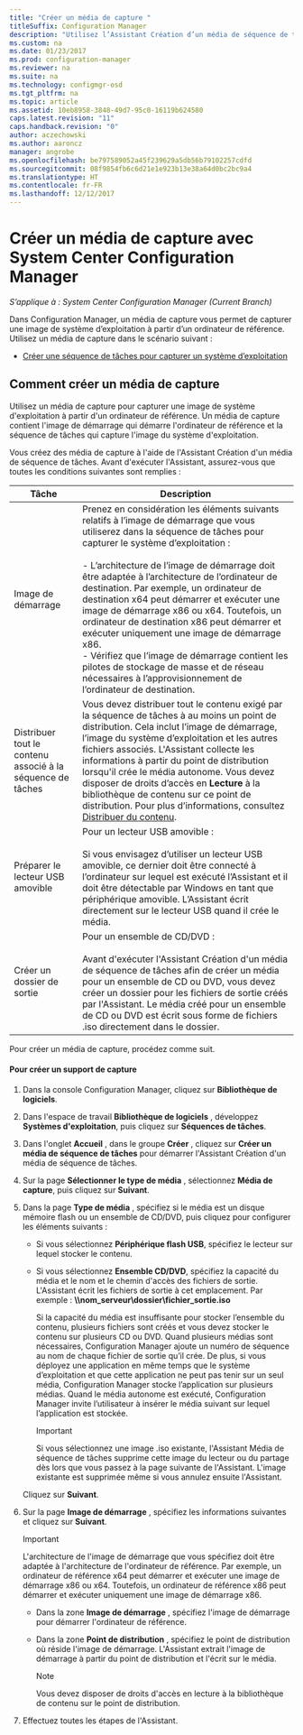 ```yaml
---
title: "Créer un média de capture "
titleSuffix: Configuration Manager
description: "Utilisez l’Assistant Création d’un média de séquence de tâches pour créer un média de capture dans Configuration Manager pour capturer une image de système d’exploitation à partir d’un ordinateur de référence."
ms.custom: na
ms.date: 01/23/2017
ms.prod: configuration-manager
ms.reviewer: na
ms.suite: na
ms.technology: configmgr-osd
ms.tgt_pltfrm: na
ms.topic: article
ms.assetid: 10eb8958-3848-49d7-95c0-16119b624580
caps.latest.revision: "11"
caps.handback.revision: "0"
author: aczechowski
ms.author: aaroncz
manager: angrobe
ms.openlocfilehash: be797589052a45f239629a5db56b79102257cdfd
ms.sourcegitcommit: 08f9854fb6c6d21e1e923b13e38a64d0bc2bc9a4
ms.translationtype: HT
ms.contentlocale: fr-FR
ms.lasthandoff: 12/12/2017
---
```

# <a name="create-capture-media-with-system-center-configuration-manager"></a>Créer un média de capture avec System Center Configuration Manager

*S’applique à : System Center Configuration Manager (Current Branch)*

Dans Configuration Manager, un média de capture vous permet de capturer une image de système d’exploitation à partir d’un ordinateur de référence. Utilisez un média de capture dans le scénario suivant :  

-   [Créer une séquence de tâches pour capturer un système d’exploitation](create-a-task-sequence-to-capture-an-operating-system.md)  

##  <a name="BKMK_CreateCaptureMedia"></a> Comment créer un média de capture  
 Utilisez un média de capture pour capturer une image de système d'exploitation à partir d'un ordinateur de référence. Un média de capture contient l'image de démarrage qui démarre l'ordinateur de référence et la séquence de tâches qui capture l'image du système d'exploitation.

Vous créez des média de capture à l'aide de l'Assistant Création d'un média de séquence de tâches. Avant d'exécuter l'Assistant, assurez-vous que toutes les conditions suivantes sont remplies :  

|Tâche|Description|  
|----------|-----------------|  
|Image de démarrage|Prenez en considération les éléments suivants relatifs à l’image de démarrage que vous utiliserez dans la séquence de tâches pour capturer le système d’exploitation :<br /><br /> -   L’architecture de l’image de démarrage doit être adaptée à l’architecture de l’ordinateur de destination. Par exemple, un ordinateur de destination x64 peut démarrer et exécuter une image de démarrage x86 ou x64. Toutefois, un ordinateur de destination x86 peut démarrer et exécuter uniquement une image de démarrage x86.<br />-   Vérifiez que l’image de démarrage contient les pilotes de stockage de masse et de réseau nécessaires à l’approvisionnement de l’ordinateur de destination.|  
|Distribuer tout le contenu associé à la séquence de tâches|Vous devez distribuer tout le contenu exigé par la séquence de tâches à au moins un point de distribution. Cela inclut l’image de démarrage, l’image du système d’exploitation et les autres fichiers associés. L'Assistant collecte les informations à partir du point de distribution lorsqu'il crée le média autonome. Vous devez disposer de droits d’accès en **Lecture** à la bibliothèque de contenu sur ce point de distribution.  Pour plus d’informations, consultez [Distribuer du contenu](../../core/servers/deploy/configure/deploy-and-manage-content.md#bkmk_distribute).|  
|Préparer le lecteur USB amovible|Pour un lecteur USB amovible :<br /><br /> Si vous envisagez d’utiliser un lecteur USB amovible, ce dernier doit être connecté à l’ordinateur sur lequel est exécuté l’Assistant et il doit être détectable par Windows en tant que périphérique amovible. L’Assistant écrit directement sur le lecteur USB quand il crée le média.|  
|Créer un dossier de sortie|Pour un ensemble de CD/DVD :<br /><br /> Avant d'exécuter l'Assistant Création d'un média de séquence de tâches afin de créer un média pour un ensemble de CD ou DVD, vous devez créer un dossier pour les fichiers de sortie créés par l'Assistant. Le média créé pour un ensemble de CD ou DVD est écrit sous forme de fichiers .iso directement dans le dossier.|  

 Pour créer un média de capture, procédez comme suit.  

#### <a name="to-create-capture-media"></a>Pour créer un support de capture  

1.  Dans la console Configuration Manager, cliquez sur **Bibliothèque de logiciels**.  

2.  Dans l'espace de travail **Bibliothèque de logiciels** , développez **Systèmes d'exploitation**, puis cliquez sur **Séquences de tâches**.  

3.  Dans l'onglet **Accueil** , dans le groupe **Créer** , cliquez sur **Créer un média de séquence de tâches** pour démarrer l'Assistant Création d'un média de séquence de tâches.  

4.  Sur la page **Sélectionner le type de média** , sélectionnez **Média de capture**, puis cliquez sur **Suivant**.  

5.  Dans la page **Type de média** , spécifiez si le média est un disque mémoire flash ou un ensemble de CD/DVD, puis cliquez pour configurer les éléments suivants :  

    -   Si vous sélectionnez **Périphérique flash USB**, spécifiez le lecteur sur lequel stocker le contenu.  

    -   Si vous sélectionnez **Ensemble CD/DVD**, spécifiez la capacité du média et le nom et le chemin d'accès des fichiers de sortie. L'Assistant écrit les fichiers de sortie à cet emplacement. Par exemple : **\\\nom_serveur\dossier\fichier_sortie.iso**  

         Si la capacité du média est insuffisante pour stocker l’ensemble du contenu, plusieurs fichiers sont créés et vous devez stocker le contenu sur plusieurs CD ou DVD. Quand plusieurs médias sont nécessaires, Configuration Manager ajoute un numéro de séquence au nom de chaque fichier de sortie qu’il crée. De plus, si vous déployez une application en même temps que le système d’exploitation et que cette application ne peut pas tenir sur un seul média, Configuration Manager stocke l’application sur plusieurs médias. Quand le média autonome est exécuté, Configuration Manager invite l’utilisateur à insérer le média suivant sur lequel l’application est stockée.  

        > [!IMPORTANT]  
        >  Si vous sélectionnez une image .iso existante, l'Assistant Média de séquence de tâches supprime cette image du lecteur ou du partage dès lors que vous passez à la page suivante de l'Assistant. L'image existante est supprimée même si vous annulez ensuite l'Assistant.  

     Cliquez sur **Suivant**.  

6.  Sur la page **Image de démarrage** , spécifiez les informations suivantes et cliquez sur **Suivant**.  

    > [!IMPORTANT]  
    >  L'architecture de l'image de démarrage que vous spécifiez doit être adaptée à l'architecture de l'ordinateur de référence. Par exemple, un ordinateur de référence x64 peut démarrer et exécuter une image de démarrage x86 ou x64. Toutefois, un ordinateur de référence x86 peut démarrer et exécuter uniquement une image de démarrage x86.  

    -   Dans la zone **Image de démarrage** , spécifiez l'image de démarrage pour démarrer l'ordinateur de référence.  

    -   Dans la zone **Point de distribution** , spécifiez le point de distribution où réside l'image de démarrage. L'Assistant extrait l'image de démarrage à partir du point de distribution et l'écrit sur le média.  

        > [!NOTE]  
        >  Vous devez disposer de droits d'accès en lecture à la bibliothèque de contenu sur le point de distribution.  

7.  Effectuez toutes les étapes de l'Assistant.  
